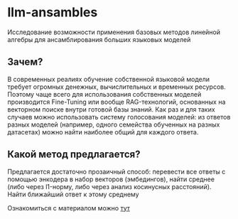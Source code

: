 # llm-ansambles
Исследование возможности применения базовых методов линейной алгебры для ансамблирования больших языковых моделей

## Зачем?

В современных реалиях обучение собственной языковой модели требует огромных денежных, вычислительных и временных ресурсов. Поэтому чаще всего для использования собственных моделей производится Fine-Tuning или вообще RAG-технологий, основанных на векторном поиске внутри готовой базы знаний. Как раз и для таких случаев можно использовать систему голосования моделей: из ответов разных моделей (например, одного семейства обученных на разных датасетах) можно найти наиболее общий для каждого ответа.

## Какой метод предлагается?
Предлагается достаточно прозаичный способ: перевести все ответы с помощью энкодера в набор векторов (эмбедингов), найти среднее (либо через l1-норму, либо через анализ косинусных расстояний). Найти ближайший ответ к этому среднему

Ознакомиться с материалом можно [тут](**https://github.com/YegorPanin**)
